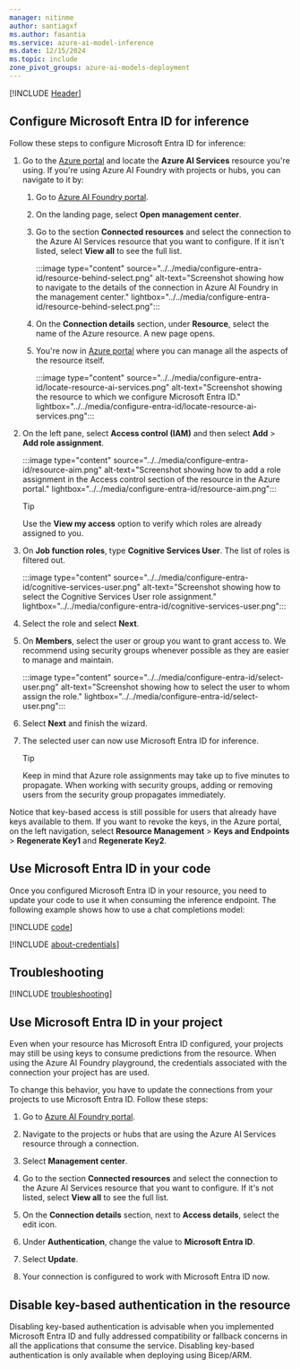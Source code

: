```yaml
---
manager: nitinme
author: santiagxf
ms.author: fasantia 
ms.service: azure-ai-model-inference
ms.date: 12/15/2024
ms.topic: include
zone_pivot_groups: azure-ai-models-deployment
---
```


[!INCLUDE [Header](intro.md)]

## Configure Microsoft Entra ID for inference

Follow these steps to configure Microsoft Entra ID for inference: 

1. Go to the [Azure portal](https://portal.azure.com) and locate the **Azure AI Services** resource you're using. If you're using Azure AI Foundry with projects or hubs, you can navigate to it by:

   1. Go to [Azure AI Foundry portal](https://ai.azure.com).

   2. On the landing page, select **Open management center**.

   3. Go to the section **Connected resources** and select the connection to the Azure AI Services resource that you want to configure. If it isn't listed, select **View all** to see the full list.

      :::image type="content" source="../../media/configure-entra-id/resource-behind-select.png" alt-text="Screenshot showing how to navigate to the details of the connection in Azure AI Foundry in the management center." lightbox="../../media/configure-entra-id/resource-behind-select.png":::

   4. On the **Connection details** section, under **Resource**, select the name of the Azure resource. A new page opens.

   5. You're now in [Azure portal](https://portal.azure.com) where you can manage all the aspects of the resource itself.

      :::image type="content" source="../../media/configure-entra-id/locate-resource-ai-services.png" alt-text="Screenshot showing the resource to which we configure Microsoft Entra ID." lightbox="../../media/configure-entra-id/locate-resource-ai-services.png":::

2. On the left pane, select **Access control (IAM)** and then select **Add** > **Add role assignment**.

   :::image type="content" source="../../media/configure-entra-id/resource-aim.png" alt-text="Screenshot showing how to add a role assignment in the Access control section of the resource in the Azure portal." lightbox="../../media/configure-entra-id/resource-aim.png":::

   > [!TIP]
   > Use the **View my access** option to verify which roles are already assigned to you.

3. On **Job function roles**, type **Cognitive Services User**. The list of roles is filtered out.

   :::image type="content" source="../../media/configure-entra-id/cognitive-services-user.png" alt-text="Screenshot showing how to select the Cognitive Services User role assignment." lightbox="../../media/configure-entra-id/cognitive-services-user.png":::

4. Select the role and select **Next**.

5. On **Members**, select the user or group you want to grant access to. We recommend using security groups whenever possible as they are easier to manage and maintain. 

   :::image type="content" source="../../media/configure-entra-id/select-user.png" alt-text="Screenshot showing how to select the user to whom assign the role." lightbox="../../media/configure-entra-id/select-user.png":::

6. Select **Next** and finish the wizard.

7. The selected user can now use Microsoft Entra ID for inference.

    > [!TIP]
    > Keep in mind that Azure role assignments may take up to five minutes to propagate. When working with security groups, adding or removing users from the security group propagates immediately.

Notice that key-based access is still possible for users that already have keys available to them. If you want to revoke the keys, in the Azure portal, on the left navigation, select **Resource Management** > **Keys and Endpoints** > **Regenerate Key1** and **Regenerate Key2**.

## Use Microsoft Entra ID in your code

Once you configured Microsoft Entra ID in your resource, you need to update your code to use it when consuming the inference endpoint. The following example shows how to use a chat completions model:

[!INCLUDE [code](../code-create-chat-client-entra.md)]

[!INCLUDE [about-credentials](about-credentials.md)]

## Troubleshooting

[!INCLUDE [troubleshooting](troubleshooting.md)]

## Use Microsoft Entra ID in your project

Even when your resource has Microsoft Entra ID configured, your projects may still be using keys to consume predictions from the resource. When using the Azure AI Foundry playground, the credentials associated with the connection your project has are used. 

To change this behavior, you have to update the connections from your projects to use Microsoft Entra ID. Follow these steps:

1. Go to [Azure AI Foundry portal](https://ai.azure.com).

2. Navigate to the projects or hubs that are using the Azure AI Services resource through a connection.

3. Select **Management center**.

3. Go to the section **Connected resources** and select the connection to the Azure AI Services resource that you want to configure. If it's not listed, select **View all** to see the full list.

4. On the **Connection details** section, next to **Access details**, select the edit icon.

5. Under **Authentication**, change the value to **Microsoft Entra ID**.

6. Select **Update**.

7. Your connection is configured to work with Microsoft Entra ID now.

## Disable key-based authentication in the resource

Disabling key-based authentication is advisable when you implemented Microsoft Entra ID and fully addressed compatibility or fallback concerns in all the applications that consume the service. Disabling key-based authentication is only available when deploying using Bicep/ARM.

